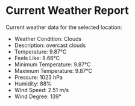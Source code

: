 # Current Weather Report
Current weather data for the selected location:
- Weather Condition: Clouds
- Description: overcast clouds
- Temperature: 9.87°C
- Feels Like: 8.66°C
- Minimum Temperature: 9.87°C
- Maximum Temperature: 9.87°C
- Pressure: 1023 hPa
- Humidity: 88%
- Wind Speed: 2.51 m/s
- Wind Degree: 139°
